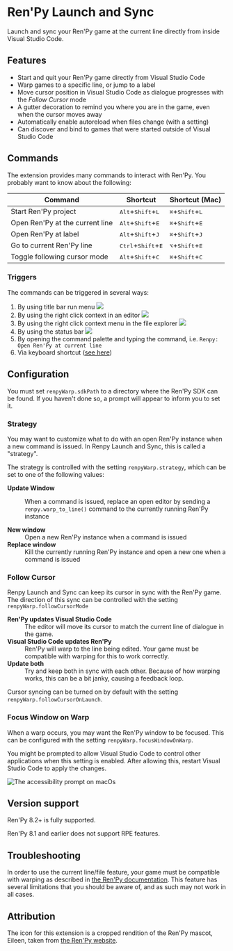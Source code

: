 # Ren'Py Launch and Sync

Launch and sync your Ren'Py game at the current line directly from inside Visual
Studio Code.

## Features

-   Start and quit your Ren'Py game directly from Visual Studio Code
-   Warp games to a specific line, or jump to a label
-   Move cursor position in Visual Studio Code as dialogue progresses with the
    _Follow Cursor_ mode
-   A gutter decoration to remind you where you are in the game, even when the
    cursor moves away
-   Automatically enable autoreload when files change (with a setting)
-   Can discover and bind to games that were started outside of Visual Studio
    Code

## Commands

The extension provides many commands to interact with Ren'Py. You probably want
to know about the following:

| Command                         | Shortcut                                      | Shortcut (Mac)                             |
| ------------------------------- | --------------------------------------------- | ------------------------------------------ |
| Start Ren'Py project            | <kbd>Alt</kbd>+<kbd>Shift</kbd>+<kbd>L</kbd>  | <kbd>⌘</kbd>+<kbd>Shift</kbd>+<kbd>L</kbd> |
| Open Ren'Py at the current line | <kbd>Alt</kbd>+<kbd>Shift</kbd>+<kbd>E</kbd>  | <kbd>⌘</kbd>+<kbd>Shift</kbd>+<kbd>E</kbd> |
| Open Ren'Py at label            | <kbd>Alt</kbd>+<kbd>Shift</kbd>+<kbd>J</kbd>  | <kbd>⌘</kbd>+<kbd>Shift</kbd>+<kbd>J</kbd> |
| Go to current Ren'Py line       | <kbd>Ctrl</kbd>+<kbd>Shift</kbd>+<kbd>E</kbd> | <kbd>⌥</kbd>+<kbd>Shift</kbd>+<kbd>E</kbd> |
| Toggle following cursor mode    | <kbd>Alt</kbd>+<kbd>Shift</kbd>+<kbd>C</kbd>  | <kbd>⌘</kbd>+<kbd>Shift</kbd>+<kbd>C</kbd> |

### Triggers

The commands can be triggered in several ways:

1. By using title bar run menu ![](images/tab_bar.png)
2. By using the right click context in an editor ![](images/editor_context.png)
3. By using the right click context menu in the file explorer
   ![](images/explorer_context.png)
4. By using the status bar ![](images/status_bar.png)
5. By opening the command palette and typing the command, i.e.
   `Renpy: Open Ren'Py at current line`
6. Via keyboard shortcut ([see here](#commands))

## Configuration

You must set <code codesetting="renpyWarp.sdkPath">renpyWarp.sdkPath</code> to a
directory where the Ren'Py SDK can be found. If you haven't done so, a prompt
will appear to inform you to set it.

### Strategy

You may want to customize what to do with an open Ren'Py instance when a new
command is issued. In Renpy Launch and Sync, this is called a "strategy".

The strategy is controlled with the setting
<code codesetting="renpyWarp.strategy">renpyWarp.strategy</code>, which can be
set to one of the following values:

<dl>
   <dt><strong>Update Window</strong></dt>
   <dd>
      <p>
         When a command is issued, replace an open editor by sending a
         <code>renpy.warp_to_line()</code> command to the currently running 
         Ren'Py instance
      </p>
   </dd>
   <dt><strong>New window</strong></dt>
   <dd>
      Open a new Ren'Py instance when a command is issued
   </dd>
   <dt><strong>Replace window</strong></dt>
   <dd>
      Kill the currently running Ren'Py instance and open a new one when a 
      command is issued
   </dd>
</dl>

### Follow Cursor

Renpy Launch and Sync can keep its cursor in sync with the Ren'Py game. The
direction of this sync can be controlled with the setting
<code codesetting="renpyWarp.followCursorMode">renpyWarp.followCursorMode</code>

<dl>
   <dt><strong>Ren'Py updates Visual Studio Code</strong></dt>
   <dd>
      The editor will move its cursor to match the current line of dialogue in 
      the game.
   </dd>
   <dt><strong>Visual Studio Code updates Ren'Py</strong></dt>
   <dd>
      Ren'Py will warp to the line being edited. Your game must be compatible
      with warping for this to work correctly.
   </dd>
   <dt><strong>Update both</strong></dt>
   <dd>
      Try and keep both in sync with each other. Because of how warping works, 
      this can be a bit janky, causing a feedback loop.
   </dd>
</dl>

Cursor syncing can be turned on by default with the setting <code codesetting="renpyWarp.followCursorOnLaunch">renpyWarp.followCursorOnLaunch</code>.

### Focus Window on Warp

When a warp occurs, you may want the Ren'Py window to be focused. This can be
configured with the setting
<code codesetting="renpyWarp.focusWindowOnWarp">renpyWarp.focusWindowOnWarp</code>.

You might be prompted to allow Visual Studio Code to control other applications
when this setting is enabled. After allowing this, restart Visual Studio Code to
apply the changes.

![The accessibility prompt on macOs](images/accessibility.png)

## Version support

Ren'Py 8.2+ is fully supported.

Ren'Py 8.1 and earlier does not support RPE features.

## Troubleshooting

In order to use the current line/file feature, your game must be compatible with
warping as described in
[the Ren'Py documentation](https://www.renpy.org/doc/html/developer_tools.html#warping-to-a-line).
This feature has several limitations that you should be aware of, and as such
may not work in all cases.

## Attribution

The icon for this extension is a cropped rendition of the Ren'Py mascot, Eileen,
taken from [the Ren'Py website](https://www.renpy.org/artcard.html).
